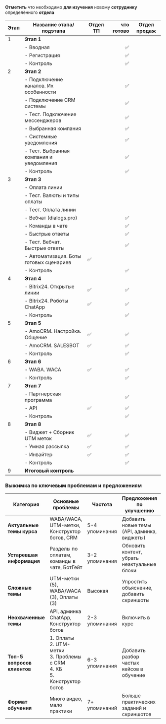 **Отметить** что необходимо **для изучения** новому **сотруднику** определённого **отдела**

| Этап | Название этапа/подэтапа                  | Отдел ТП | что готово | Отдел продаж |
| ---- | ---------------------------------------- | -------- | ---------: | ------------ |
| 1    | **Этап 1**                               |          |            |              |
|      | - Вводная                                |          |          ✅ |              |
|      | - Регистрация                            |          |          ✅ |              |
|      | - Контроль                               |          |          ✅ |              |
| 2    | **Этап 2**                               |          |            |              |
|      | - Подключение каналов. Их особенности    |          |          ✅ |              |
|      | - Подключение CRM системы                |          |          ✅ |              |
|      | - Тест. Подключение мессенджеров         |          |          ✅ |              |
|      | - Выбранная компания                     |          |          ✅ |              |
|      | - Системные уведомления                  |          |          ✅ |              |
|      | - Тест. Выбранная компания и уведомления |          |          ✅ |              |
|      | - Контроль                               |          |          ✅ |              |
| 3    | **Этап 3**                               |          |            |              |
|      | - Оплата линии                           |          |            |              |
|      | - Тест. Валюты и типы оплаты             |          |            |              |
|      | - Тест. Оплата линии                     |          |            |              |
|      | - Вебчат (dialogs.pro)                   |          |          ✅ |              |
|      | - Команды в чате                         |          |          ✅ |              |
|      | - Быстрые ответы                         |          |          ✅ |              |
|      | - Тест. Вебчат. Быстрые ответы           |          |          ✅ |              |
|      | - Автоматизация. Боты готовых сценариев  | ✅        |            |              |
|      | - Контроль                               |          |          ✅ |              |
| 4    | **Этап 4**                               |          |            |              |
|      | - Bitrix24. Открытые линии               | ✅        |          ✅ |              |
|      | - Bitrix24. Роботы ChatApp               | ✅        |          ✅ |              |
|      | - Контроль                               |          |          ✅ |              |
| 5    | **Этап 5**                               |          |            |              |
|      | - AmoCRM. Настройка. Общение             | ✅        |          ✅ |              |
|      | - AmoCRM. SALESBOT                       | ✅        |          ✅ |              |
|      | - Контроль                               |          |          ✅ |              |
| 6    | **Этап 6**                               |          |            |              |
|      | - WABA. WACA                             | ✅        |          ✅ |              |
|      | - Контроль                               |          |          ✅ |              |
| 7    | **Этап 7**                               |          |            |              |
|      | - Партнерская программа                  |          |          ✅ |              |
|      | - API                                    | ✅        |          ✅ |              |
|      | - Контроль                               |          |          ✅ |              |
| 8    | **Этап 8**                               |          |            |              |
|      | - Виджет + Сборник UTM меток             | ✅        |          ✅ |              |
|      | - Умная рассылка                         | ✅        |          ✅ |              |
|      | - Инвайтер                               | ✅        |          ✅ |              |
|      | - Контроль                               |          |          ✅ |              |
| 9    | **Итоговый контроль**                    |          |            |              |
### **Выжимка по ключевым проблемам и предложениям**

| **Категория**               | **Основные проблемы**                                                                   | **Частота**    | **Предложения по улучшению**                | **Частота**    |
| --------------------------- | --------------------------------------------------------------------------------------- | -------------- | ------------------------------------------- | -------------- |
| **Актуальные темы курса**   | WABA/WACA, UTM-метки, Конструктор ботов, CRM                                            | 5-4 упоминания | Добавить новые темы (API, админка, виджеты) | 2-3 упоминания |
| **Устаревшая информация**   | Разделы по оплатам, команды в чате, БотГейт                                             | 3-2 упоминания | Обновить контент, убрать неактуальные блоки | 5+ упоминаний  |
| **Сложные темы**            | UTM-метки (5), WABA/WACA (3), Оплаты (3)                                                | Высокая        | Упростить объяснение, добавить скриншоты    | 7 упоминаний   |
| **Неохваченные темы**       | API, админка ChatApp, Конструктор ботов                                                 | 2-3 упоминания | Включить в курс                             | 2-3 упоминания |
| **Топ-5 вопросов клиентов** | 1. Оплаты  <br>2. UTM-метки  <br>3. Проблемы с CRM  <br>4. КБ  <br>5. Конструктор ботов | 6-3 упоминания | Добавить разбор частых кейсов в обучение    | —              |
| **Формат обучения**         | Много видео, мало практики                                                              | 7+ упоминаний  | Больше практических заданий и скриншотов    | 9 упоминаний   |

